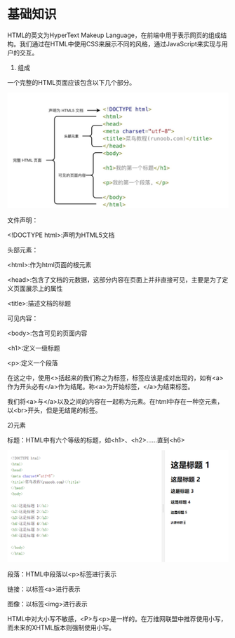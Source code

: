 # 基础知识

HTML的英文为HyperText Makeup
Language，在前端中用于表示网页的组成结构。我们通过在HTML中使用CSS来展示不同的风格，通过JavaScript来实现与用户的交互。

1.  组成

一个完整的HTML页面应该包含以下几个部分。

![](media/43cf603cf5d69cb0fe9f93d4a375b0df.jpeg)

文件声明：

\<!DOCTYPE html\>:声明为HTML5文档

头部元素：

\<html\>:作为html页面的根元素

\<head\>:包含了文档的元数据，这部分内容在页面上并非直接可见，主要是为了定义页面展示上的属性

\<title\>:描述文档的标题

可见内容：

\<body\>:包含可见的页面内容

\<h1\>:定义一级标题

\<p\>:定义一个段落

在这之中，使用\<\>括起来的我们称之为标签，标签应该是成对出现的，如有\<a\>作为开头必有\</a\>作为结尾。称\<a\>为开始标签，\</a\>为结束标签。

我们将\<a\>与\</a\>以及之间的内容在一起称为元素。在html中存在一种空元素，以\<br\>开头，但是无结尾的标签。

2)元素

标题：HTML中有六个等级的标题，如\<h1\>、\<h2\>……直到\<h6\>

![](media/ae50b9226b93044a88c31737e3a06f68.png)

段落：HTML中段落以\<p\>标签进行表示

链接：以标签\<a\>进行表示

图像：以标签\<img\>进行表示

HTML中对大小写不敏感，\<P\>与\<p\>是一样的。在万维网联盟中推荐使用小写，而未来的XHTML版本则强制使用小写。
